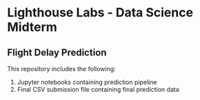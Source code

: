 # Lighthouse Labs - Data Science Midterm
## Flight Delay Prediction

This repository includes the following:
1. Jupyter notebooks containing prediction pipeline
2. Final CSV submission file containing final prediction data
